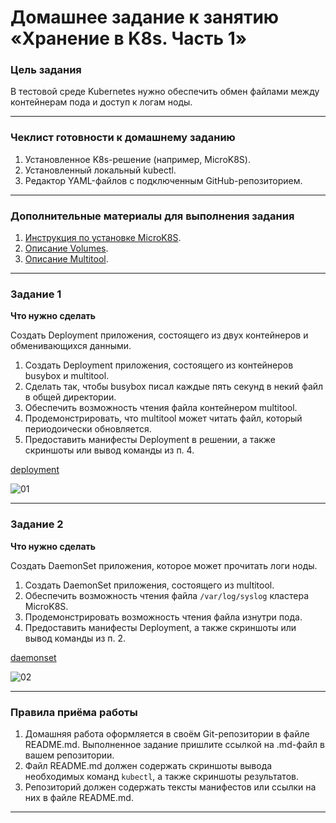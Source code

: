 # Домашнее задание к занятию «Хранение в K8s. Часть 1»

### Цель задания

В тестовой среде Kubernetes нужно обеспечить обмен файлами между контейнерам пода и доступ к логам ноды.

------

### Чеклист готовности к домашнему заданию

1. Установленное K8s-решение (например, MicroK8S).
2. Установленный локальный kubectl.
3. Редактор YAML-файлов с подключенным GitHub-репозиторием.

------

### Дополнительные материалы для выполнения задания

1. [Инструкция по установке MicroK8S](https://microk8s.io/docs/getting-started).
2. [Описание Volumes](https://kubernetes.io/docs/concepts/storage/volumes/).
3. [Описание Multitool](https://github.com/wbitt/Network-MultiTool).

------

### Задание 1 

**Что нужно сделать**

Создать Deployment приложения, состоящего из двух контейнеров и обменивающихся данными.

1. Создать Deployment приложения, состоящего из контейнеров busybox и multitool.
2. Сделать так, чтобы busybox писал каждые пять секунд в некий файл в общей директории.
3. Обеспечить возможность чтения файла контейнером multitool.
4. Продемонстрировать, что multitool может читать файл, который периодоически обновляется.
5. Предоставить манифесты Deployment в решении, а также скриншоты или вывод команды из п. 4.

[deployment](https://github.com/perepelitsyn-alexei/devops-netology/blob/8334c83463eb8189c307d479f298f3ccca78612a/kuber-homeworks/2.1/src/deployment-2.1.yml)

![01](https://github.com/user-attachments/assets/3b31245c-58ce-4a20-af33-d9a422d15b43)

------

### Задание 2

**Что нужно сделать**

Создать DaemonSet приложения, которое может прочитать логи ноды.

1. Создать DaemonSet приложения, состоящего из multitool.
2. Обеспечить возможность чтения файла `/var/log/syslog` кластера MicroK8S.
3. Продемонстрировать возможность чтения файла изнутри пода.
4. Предоставить манифесты Deployment, а также скриншоты или вывод команды из п. 2.

[daemonset](https://github.com/perepelitsyn-alexei/devops-netology/blob/8334c83463eb8189c307d479f298f3ccca78612a/kuber-homeworks/2.1/src/daemonset.yml)

![02](https://github.com/user-attachments/assets/12fda08a-cd9a-44fc-8422-cb184c1579d5)

------

### Правила приёма работы

1. Домашняя работа оформляется в своём Git-репозитории в файле README.md. Выполненное задание пришлите ссылкой на .md-файл в вашем репозитории.
2. Файл README.md должен содержать скриншоты вывода необходимых команд `kubectl`, а также скриншоты результатов.
3. Репозиторий должен содержать тексты манифестов или ссылки на них в файле README.md.

------
